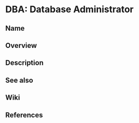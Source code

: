 # DBA: Database Administrator

## Name

## Overview

## Description

## See also

## Wiki

## References
